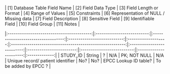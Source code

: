 | [1] Database Table Field Name | [2] Field Data Type | [3] Field Length or Format | [4] Range of Values | [5] Constraints | [6] Representation of NULL / Missing data | [7] Field Description | [8] Sensitive Field | [9] Identifiable Field | [10] Field Group | [11] Notes |                                                                                                                                                                                                                                                                                                             

|:-----------------------------------------:|:--------------------------:|:----------------------------------:|:---------------------------:|:-------------------:|:--------------------------------------------------------:|:--------------------------:|:------------------------:|:--------------------------:|:----------------------:|:-------------:|
| STUDY_ID                                |           String             |                  ?                       |              N/A              | PK; NOT NULL |                            N/A                                  | Unique record/ patient identifier | No? | No? | EPCC Lookup ID table?   | To be added by EPCC ? |